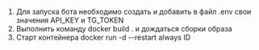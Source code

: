 1. Для запуска бота необходимо создать и добавить в файл .env свои значения API_KEY и TG_TOKEN
2. Выполнить команду docker build . и дождаться сборки образа
3. Старт контейнера docker run -d --restart always  ID
